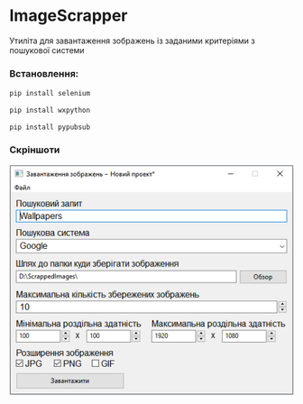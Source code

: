 # ImageScrapper
Утиліта для завантаження зображень із заданими критеріями з пошукової системи

### Встановлення:
```
pip install selenium
```
```
pip install wxpython
```
```
pip install pypubsub
```

### Скріншоти
![Вигляд програми](Screenshots/Screenshot_1.png?raw=true "Вигляд програми")
